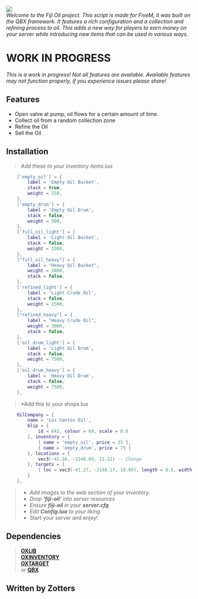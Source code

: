 

![](https://i.ibb.co/YTKXfNVK/Fiji-Oil20.png)  
*Welcome to the Fiji Oil project. This script is made for FiveM, it was built on the QBX framework. It features a rich configuration and a collection and refining process to oil. This adds a new way for players to earn money on your server while introducing new items that can be used in various ways.*

# WORK IN PROGRESS
*This is a work in progress! Not all features are available. Available features may not function properly, if you experience issues please share!*

## Features
* Open valve at pump, oil flows for a certain amount of time.
* Collect oil from a random collection zone
* Refine the Oil
* Sell the Oil



## Installation
>*Add these to your inventory items.lua*
```lua
    ['empty_oil'] = {
        label = 'Empty Oil Bucket',
        stack = true,
        weight = 150,
    },
    ['empty_drum'] = {
        label = 'Empty Oil Drum',
        stack = false,
        weight = 500,
    },
    ['full_oil_light'] = {
        label = 'Light Oil Bucket',
        stack = false,
        weight = 1500,
    },
    ["full_oil_heavy"] = {
        label = "Heavy Oil Bucket",
        weight = 3000,
        stack = false,
    },
    ['refined_light'] = {
        label = 'Light Crude Oil',
        stack = false,
        weight = 1500,
    },
    ["refined_heavy"] = {
        label = "Heavy Crude Oil",
        weight = 3000,
        stack = false,
    },
    ['oil_drum_light'] = {
        label = 'Light Oil Drum',
        stack = false,
        weight = 7500,
    },
    ['oil_drum_heavy'] = {
        label = 'Heavy Oil Drum',
        stack = false,
        weight = 7500,
    },
```  
>*Add this to your shops.lua  
```lua
	OilCompany = {
		name = 'Los Santos Oil',
		blip = {
			id = 643, colour = 69, scale = 0.8
		}, inventory = {
			{ name = 'empty_oil', price = 35 },
            { name = 'empty_drum', price = 75 }
		}, locations = {
			vec3(-41.36, -2148.09, 11.22) -- Change
		}, targets = {
			{ loc = vec3(-41.27, -2148.17, 10.89), length = 0.5, width = 3.0, heading = 270.0, minZ = 30.5, maxZ = 32.0, distance = 3 }
		}
	},
```
>* *Add images to the web section of your inventory.*  
>* *Drop **'fiji-oil'** into server resources*  
>* *Ensure **fiji-oil** in your **server.cfg***  
>* *Edit **Config.lua** to your liking*
>* Start your server and enjoy!

## Dependencies
> **[OXLIB](https://overextended.dev)**  
> **[OXINVENTORY](https://overextended.dev)**  
> **[OXTARGET](https://overextended.dev)**   
>  *or* **[QBX](https://www.qbox.re)**

## Written by Zotters

